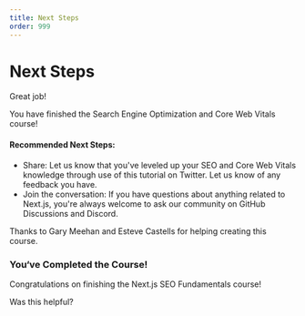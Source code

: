 ```yaml
---
title: Next Steps
order: 999
---
```


# Next Steps

Great job!

You have finished the Search Engine Optimization and Core Web Vitals course!

#### Recommended Next Steps:

- Share: Let us know that you've leveled up your SEO and Core Web Vitals knowledge through use of this tutorial on Twitter. Let us know of any feedback you have.
- Join the conversation: If you have questions about anything related to Next.js, you're always welcome to ask our community on GitHub Discussions and Discord.

Thanks to Gary Meehan and Esteve Castells for helping creating this course.

### You‘ve Completed the Course!

Congratulations on finishing the Next.js SEO Fundamentals course!

Was this helpful?
